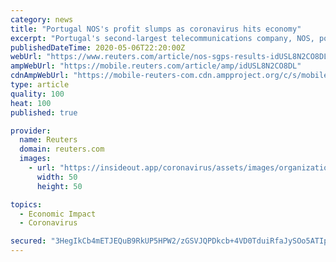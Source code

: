```yaml
---
category: news
title: "Portugal NOS's profit slumps as coronavirus hits economy"
excerpt: "Portugal's second-largest telecommunications company, NOS, posted a loss of 10.4 million euros ($11.22 million) in the first quarter of 2020 due to the impact of the coronavirus, which shut all of the firm's cinemas and led to a drop in revenue from TV subscriptions."
publishedDateTime: 2020-05-06T22:20:00Z
webUrl: "https://www.reuters.com/article/nos-sgps-results-idUSL8N2CO8DL"
ampWebUrl: "https://mobile.reuters.com/article/amp/idUSL8N2CO8DL"
cdnAmpWebUrl: "https://mobile-reuters-com.cdn.ampproject.org/c/s/mobile.reuters.com/article/amp/idUSL8N2CO8DL"
type: article
quality: 100
heat: 100
published: true

provider:
  name: Reuters
  domain: reuters.com
  images:
    - url: "https://insideout.app/coronavirus/assets/images/organizations/reuters.com-50x50.jpg"
      width: 50
      height: 50

topics:
  - Economic Impact
  - Coronavirus

secured: "3HegIkCb4mETJEQuB9RkUP5HPW2/zGSVJQPDkcb+4VD0TduiRfaJySOo5ATIpk9WrVPsPDbrK0fiwiq+JLBHLYIuUdCuMkNR73z/BRs7yKjc8cyMrHrLgPeVuu+JtAGUAKJfgU3EMtx4JtUN8ZgolXYaSGQSgbKVSC8wkvBNYgIwR0PJG6mmb1/bAVHsm35RHvcl+HW4w4Zgj4Q1tdqsU+7CyTduMNzCtkvh8tNucRAZfeG2erH8fl+P3CDkwEpBUISCf5u/oJxcW5A1Te97HacsZGPFsBGBHiOXkIfeeGmg9WK1JmjJRYFQ6NO3Xngh;RayUJD3oVnPtagPLiF4cMw=="
---
```


